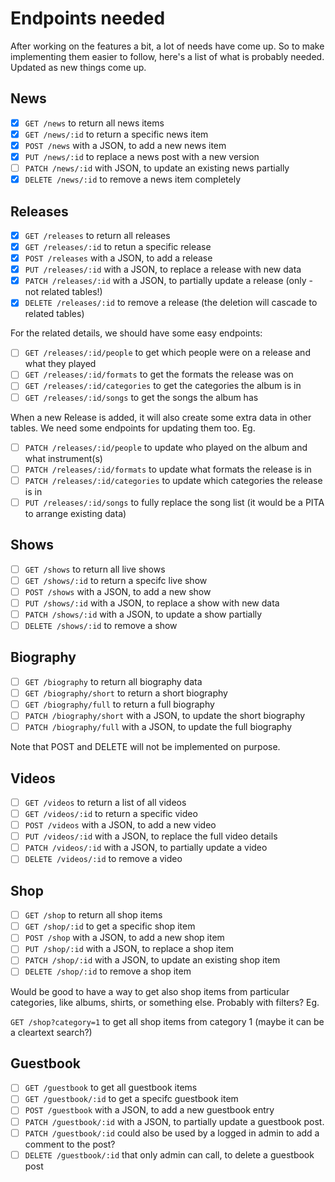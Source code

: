 # Endpoints needed

After working on the features a bit, a lot of needs have come up. So to make implementing them easier
to follow, here's a list of what is probably needed. Updated as new things come up.

## News

- [x] ``GET /news`` to return all news items
- [x] ``GET /news/:id`` to return a specific news item
- [x] ``POST /news`` with a JSON, to add a new news item
- [x] ``PUT /news/:id`` to replace a news post with a new version
- [ ] ``PATCH /news/:id`` with JSON, to update an existing news partially
- [x] ``DELETE /news/:id`` to remove a news item completely

## Releases

- [x] ``GET /releases`` to return all releases
- [x] ``GET /releases/:id`` to retun a specific release
- [x] ``POST /releases`` with a JSON, to add a release
- [x] ``PUT /releases/:id`` with a JSON, to replace a release with new data
- [x] ``PATCH /releases/:id`` with a JSON, to partially update a release (only - not related tables!)
- [x] ``DELETE /releases/:id`` to remove a release (the deletion will cascade to related tables)

For the related details, we should have some easy endpoints:

- [ ] ``GET /releases/:id/people`` to get which people were on a release and what they played
- [ ] ``GET /releases/:id/formats`` to get the formats the release was on
- [ ] ``GET /releases/:id/categories`` to get the categories the album is in
- [ ] ``GET /releases/:id/songs`` to get the songs the album has

When a new Release is added, it will also create some extra data in other tables. We need some endpoints
for updating them too. Eg.

- [ ] ``PATCH /releases/:id/people`` to update who played on the album and what instrument(s)
- [ ] ``PATCH /releases/:id/formats`` to update what formats the release is in
- [ ] ``PATCH /releases/:id/categories`` to update which categories the release is in
- [ ] ``PUT /releases/:id/songs`` to fully replace the song list (it would be a PITA to arrange existing data)

## Shows

- [ ] ``GET /shows`` to return all live shows
- [ ] ``GET /shows/:id`` to return a specifc live show
- [ ] ``POST /shows`` with a JSON, to add a new show
- [ ] ``PUT /shows/:id`` with a JSON, to replace a show with new data
- [ ] ``PATCH /shows/:id`` with a JSON, to update a show partially
- [ ] ``DELETE /shows/:id`` to remove a show

## Biography

- [ ] ``GET /biography`` to return all biography data
- [ ] ``GET /biography/short`` to return a short biography
- [ ] ``GET /biography/full`` to return a full biography
- [ ] ``PATCH /biography/short`` with a JSON, to update the short biography
- [ ] ``PATCH /biography/full`` with a JSON, to update the full biography

Note that POST and DELETE will not be implemented on purpose.

## Videos

- [ ] ``GET /videos`` to return a list of all videos
- [ ] ``GET /videos/:id`` to return a specific video
- [ ] ``POST /videos`` with a JSON, to add a new video
- [ ] ``PUT /videos/:id`` with a JSON, to replace the full video details
- [ ] ``PATCH /videos/:id`` with a JSON, to partially update a video
- [ ] ``DELETE /videos/:id`` to remove a video

## Shop

- [ ] ``GET /shop`` to return all shop items
- [ ] ``GET /shop/:id`` to get a specific shop item
- [ ] ``POST /shop`` with a JSON, to add a new shop item
- [ ] ``PUT /shop/:id`` with a JSON, to replace a shop item
- [ ] ``PATCH /shop/:id`` with a JSON, to update an existing shop item
- [ ] ``DELETE /shop/:id`` to remove a shop item

Would be good to have a way to get also shop items from particular categories, like albums, shirts,
or something else. Probably with filters? Eg.

``GET /shop?category=1`` to get all shop items from category 1 (maybe it can be a cleartext search?)

## Guestbook

- [ ] ``GET /guestbook`` to get all guestbook items
- [ ] ``GET /guestbook/:id`` to get a specifc guestbook item
- [ ] ``POST /guestbook`` with a JSON, to add a new guestbook entry
- [ ] ``PATCH /guestbook/:id`` with a JSON, to partially update a guestbook post.
- [ ] ``PATCH /guestbook/:id`` could also be used by a logged in admin to add a comment to the post?
- [ ] ``DELETE /guestbook/:id`` that only admin can call, to delete a guestbook post
